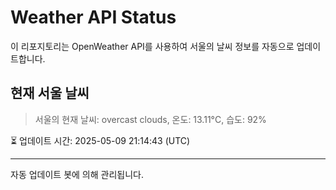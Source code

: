 
# Weather API Status

이 리포지토리는 OpenWeather API를 사용하여 서울의 날씨 정보를 자동으로 업데이트합니다.

## 현재 서울 날씨
> 서울의 현재 날씨: overcast clouds, 온도: 13.11°C, 습도: 92%

⏳ 업데이트 시간: 2025-05-09 21:14:43 (UTC)

---
자동 업데이트 봇에 의해 관리됩니다.
